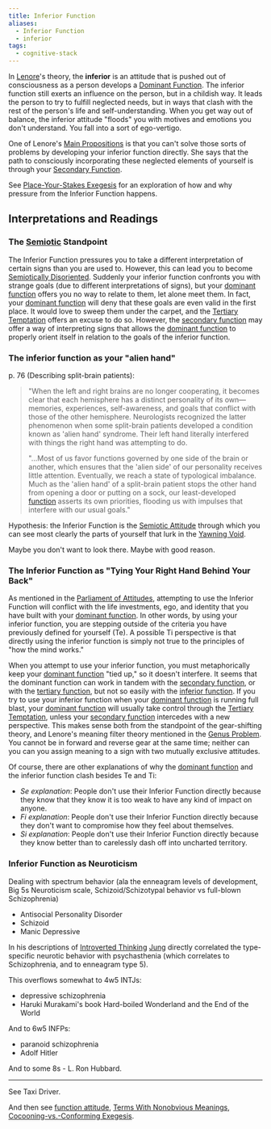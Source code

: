 ```yaml
---
title: Inferior Function
aliases:
  - Inferior Function
  - inferior
tags:
  - cognitive-stack
---
```


In [Lenore](../../typologists/lenore-thomson)'s theory, the **inferior** is an attitude that is pushed out of consciousness as a person develops a [Dominant Function](./dominant-function). The inferior function still exerts an influence on the person, but in a childish way. It leads the person to try to fulfill neglected needs, but in ways that clash with the rest of the person's life and self-understanding. When you get way out of balance, the inferior attitude "floods" you with motives and emotions you don't understand. You fall into a sort of ego-vertigo.

One of Lenore's [Main Propositions](../../fundamentals/main-propositions) is that you can't solve those sorts of problems by developing your inferior function directly. She says that the path to consciously incorporating these neglected elements of yourself is through your [Secondary Function](../../function-attitude/cognitive-stack/secondary-function).

See [Place-Your-Stakes Exegesis](../../exegeses/introversion-extraversion/place-your-stakes-exegesis) for an exploration of how and why pressure from the Inferior Function happens.

## Interpretations and Readings

### **The [Semiotic](../../semiotic-attitude) Standpoint**

The Inferior Function pressures you to take a different interpretation of certain signs than you are used to. However, this can lead you to become [Semiotically Disoriented](../../semiotically-disoriented). Suddenly your inferior function confronts you with strange goals (due to different interpretations of signs), but your [dominant function](../../dominant-function) offers you no way to relate to them, let alone meet them. In fact, your [dominant function](../../dominant-function) will deny that these goals are even valid in the first place. It would love to sweep them under the carpet, and the [Tertiary Temptation](../../function-attitude/cognitive-stack/tertiary-temptation) offers an excuse to do so. However, the [secondary function](../../function-attitude/cognitive-stack/secondary-function) may offer a way of interpreting signs that allows the [dominant function](../../dominant-function) to properly orient itself in relation to the goals of the inferior function.

### The inferior function as your "alien hand"

p. 76 (Describing split-brain patients):

> "When the left and right brains are no longer cooperating, it becomes clear that each hemisphere has a distinct personality of its own—memories, experiences, self-awareness, and goals that conflict with those of the other hemisphere. Neurologists recognized the latter phenomenon when some split-brain patients developed a condition known as 'alien hand' syndrome. Their left hand literally interfered with things the right hand was attempting to do.
>
> "...Most of us favor functions governed by one side of the brain or another, which ensures that the 'alien side' of our personality receives little attention. Eventually, we reach a state of typological imbalance. Much as the 'alien hand' of a split-brain patient stops the other hand from opening a door or putting on a sock, our least-developed [function](../../fundamentals/function-attitude) asserts its own priorities, flooding us with impulses that interfere with our usual goals."

Hypothesis: the Inferior Function is the [Semiotic Attitude](../../semiotic-attitude) through which you can see most clearly the parts of yourself that lurk in the [Yawning Void](https://web.archive.org/web/20070416085529/http://greenlightwiki.com/heuristic/Yawning_Void).

Maybe you don't want to look there. Maybe with good reason.

### The Inferior Function as "Tying Your Right Hand Behind Your Back"

As mentioned in the [Parliament of Attitudes](../../exegeses/parliament-of-attitudes), attempting to use the Inferior Function will conflict with the life investments, ego, and identity that you have built with your [dominant function](../../dominant-function). In other words, by using your inferior function, you are stepping outside of the criteria you have previously defined for yourself (Te). A possible Ti perspective is that directly using the inferior function is simply not true to the principles of "how the mind works."

When you attempt to use your inferior function, you must metaphorically keep your [dominant function](../../dominant-function) "tied up," so it doesn't interfere. It seems that the dominant function can work in tandem with the [secondary function](../../function-attitude/cognitive-stack/secondary-function), or with the [tertiary function](../../function-attitude/cognitive-stack/tertiary-function), but not so easily with the [inferior function](../../inferior-function). If you try to use your inferior function when your [dominant function](../../dominant-function) is running full blast, your [dominant function](../../dominant-function) will usually take control through the [Tertiary Temptation](../../function-attitude/cognitive-stack/tertiary-function), unless your [secondary function](../../function-attitude/cognitive-stack/secondary-function) intercedes with a new perspective. This makes sense both from the standpoint of the gear-shifting theory, and Lenore's meaning filter theory mentioned in the [Genus Problem](../../our-difficulties/genus-problem). You cannot be in forward and reverse gear at the same time; neither can you can you assign meaning to a sign with two mutually exclusive attitudes.

Of course, there are other explanations of why the [dominant function](../../dominant-function) and the inferior function clash besides Te and Ti:

- _Se explanation_: People don't use their Inferior Function directly because they know that they know it is too weak to have any kind of impact on anyone.
- _Fi explanation_: People don't use their Inferior Function directly because they don't want to compromise how they feel about themselves.
- _Si explanation_: People don't use their Inferior Function directly because they know better than to carelessly dash off into uncharted territory.

### Inferior Function as Neuroticism

Dealing with spectrum behavior (ala the enneagram levels of development, Big 5s Neuroticism scale, Schizoid/Schizotypal behavior vs full-blown Schizophrenia)

- Antisocial Personality Disorder
- Schizoid
- Manic Depressive

In his descriptions of [Introverted Thinking](./introverted-thinking) [Jung](../../typologists/carl-jung) directly correlated the type-specific neurotic behavior with psychasthenia (which correlates to Schizophrenia, and to enneagram type 5).

This overflows somewhat to 4w5 INTJs:

- depressive schizophrenia
- Haruki Murakami's book Hard-boiled Wonderland and the End of the World

And to 6w5 INFPs:

- paranoid schizophrenia
- Adolf Hitler

And to some 8s - L. Ron Hubbard.

---

See Taxi Driver.

And then see [function attitude](../../fundamentals/function-attitude), [Terms With Nonobvious Meanings](../../our-difficulties/terms-with-nonobvious-meanings), [Cocooning-vs.-Conforming Exegesis](../../exegeses/introversion-extraversion/cocooning-vs-conforming-exegesis).
